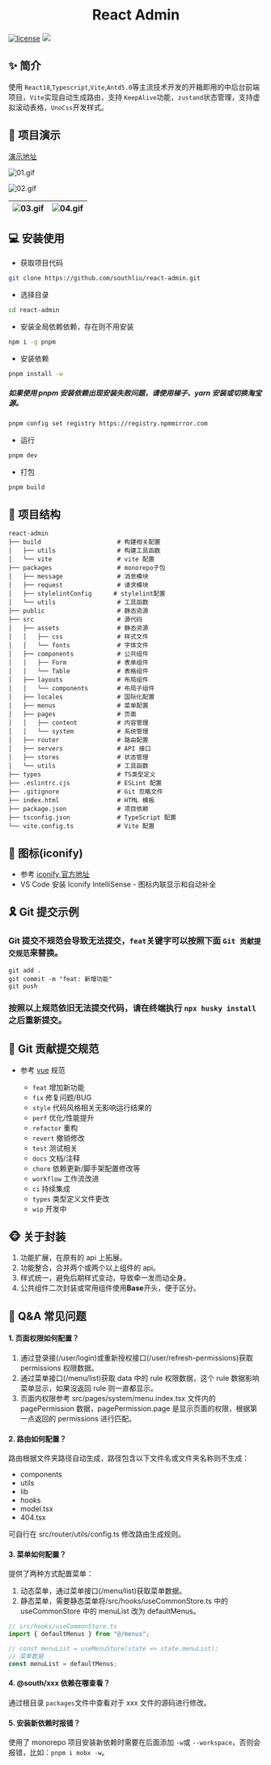 <div align="center">
	<h1>React Admin</h1>
</div>

[![license](https://img.shields.io/badge/license-MIT-green.svg)](./LICENSE) ![](https://img.shields.io/github/stars/southliu/south-admin)

## ✨ 简介

使用 `React18`,`Typescript`,`Vite`,`Antd5.0`等主流技术开发的开箱即用的中后台前端项目，`Vite`实现自动生成路由，支持 `KeepAlive`功能，`zustand`状态管理，支持虚拟滚动表格，`UnoCss`开发样式。

## 🚀 项目演示

[演示地址](https://southliu.github.io/)

![01.gif](https://github.com/southliu/github-static/blob/main/react-admin/01.gif)

![02.gif](https://github.com/southliu/github-static/blob/main/react-admin/02.gif)

| ![03.gif](https://github.com/southliu/github-static/blob/main/react-admin/03.gif) | ![04.gif](https://github.com/southliu/github-static/blob/main/react-admin/04.gif) |
| --------------------------------------------------------------------------------- | --------------------------------------------------------------------------------- |

## 💻 安装使用

- 获取项目代码

```bash
git clone https://github.com/southliu/react-admin.git
```

- 选择目录

```bash
cd react-admin
```

- 安装全局依赖依赖，存在则不用安装

```bash
npm i -g pnpm
```

- 安装依赖

```bash
pnpm install -w
```

##### 如果使用 pnpm 安装依赖出现安装失败问题，请使用梯子、yarn 安装或切换淘宝源。

```bash
pnpm config set registry https://registry.npmmirror.com
```

- 运行

```bash
pnpm dev
```

- 打包

```bash
pnpm build
```

## 📁 项目结构

```tree
react-admin
├── build                     # 构建相关配置
│   ├── utils                 # 构建工具函数
│   └── vite                  # vite 配置
├── packages                  # monorepo子包
│   ├── message               # 消息模块
│   ├── request               # 请求模块
│   ├── stylelintConfig      # stylelint配置
│   └── utils                 # 工具函数
├── public                    # 静态资源
├── src                       # 源代码
│   ├── assets                # 静态资源
│   │   ├── css               # 样式文件
│   │   └── fonts             # 字体文件
│   ├── components            # 公共组件
│   │   ├── Form              # 表单组件
│   │   └── Table             # 表格组件
│   ├── layouts               # 布局组件
│   │   └── components        # 布局子组件
│   ├── locales               # 国际化配置
│   ├── menus                 # 菜单配置
│   ├── pages                 # 页面
│   │   ├── content           # 内容管理
│   │   └── system            # 系统管理
│   ├── router                # 路由配置
│   ├── servers               # API 接口
│   ├── stores                # 状态管理
│   └── utils                 # 工具函数
├── types                     # TS类型定义
├── .eslintrc.cjs             # ESLint 配置
├── .gitignore                # Git 忽略文件
├── index.html                # HTML 模板
├── package.json              # 项目依赖
├── tsconfig.json             # TypeScript 配置
└── vite.config.ts            # Vite 配置
```

## 🧩 图标(iconify)

- 参考 [iconify 官方地址](https://icon-sets.iconify.design/)
- VS Code 安装 Iconify IntelliSense - 图标内联显示和自动补全

## 🎗️ Git 提交示例

### Git 提交不规范会导致无法提交，`feat`关键字可以按照下面 `Git 贡献提交规范`来替换。

```
git add .
git commit -m "feat: 新增功能"
git push
```

### 按照以上规范依旧无法提交代码，请在终端执行 `npx husky install`之后重新提交。

## 🎯 Git 贡献提交规范

- 参考 [vue](https://github.com/vuejs/vue/blob/dev/.github/COMMIT_CONVENTION.md) 规范

  - `feat` 增加新功能
  - `fix` 修复问题/BUG
  - `style` 代码风格相关无影响运行结果的
  - `perf` 优化/性能提升
  - `refactor` 重构
  - `revert` 撤销修改
  - `test` 测试相关
  - `docs` 文档/注释
  - `chore` 依赖更新/脚手架配置修改等
  - `workflow` 工作流改进
  - `ci` 持续集成
  - `types` 类型定义文件更改
  - `wip` 开发中

## 🐵 关于封装

1. 功能扩展，在原有的 api 上拓展。
2. 功能整合，合并两个或两个以上组件的 api。
3. 样式统一，避免后期样式变动，导致牵一发而动全身。
4. 公共组件二次封装或常用组件使用**Base**开头，便于区分。

## 📕 Q&A 常见问题

#### 1. 页面权限如何配置？

1. 通过登录接(/user/login)或重新授权接口(/user/refresh-permissions)获取 permissions 权限数据。
2. 通过菜单接口(/menu/list)获取 data 中的 rule 权限数据，这个 rule 数据影响菜单显示，如果没返回 rule 则一直都显示。
3. 页面内权限参考 src/pages/system/menu.index.tsx 文件内的 pagePermission 数据，pagePermission.page 是显示页面的权限，根据第一点返回的 permissions 进行匹配。

#### 2. 路由如何配置？

路由根据文件夹路径自动生成，路径包含以下文件名或文件夹名称则不生成：

- components
- utils
- lib
- hooks
- model.tsx
- 404.tsx

可自行在 src/router/utils/config.ts 修改路由生成规则。

#### 3. 菜单如何配置？

提供了两种方式配置菜单：

1. 动态菜单，通过菜单接口(/menu/list)获取菜单数据。
2. 静态菜单，需要静态菜单将/src/hooks/useCommonStore.ts 中的 useCommonStore 中的 menuList 改为 defaultMenus。

```js
// src/hooks/useCommonStore.ts
import { defaultMenus } from "@/menus";

// const menuList = useMenuStore(state => state.menuList);
// 菜单数据
const menuList = defaultMenus;
```

#### 4. @south/xxx 依赖在哪查看？

通过根目录 `packages`文件中查看对于 xxx 文件的源码进行修改。

#### 5. 安装新依赖时报错？

使用了 monorepo 项目安装新依赖时需要在后面添加 `-w`或 `--workspace`，否则会报错，比如：`pnpm i mobx -w`。
